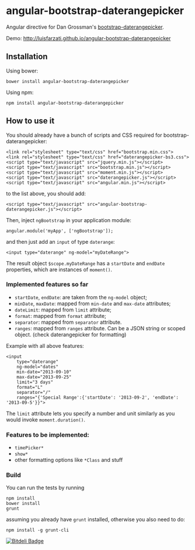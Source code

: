 angular-bootstrap-daterangepicker
=====================

Angular directive for Dan Grossman's [bootstrap-daterangepicker](https://github.com/dangrossman/bootstrap-daterangepicker).

Demo: http://luisfarzati.github.io/angular-bootstrap-daterangepicker

Installation
------------

Using bower:

```
bower install angular-bootstrap-daterangepicker
```

Using npm:

```
npm install angular-bootstrap-daterangepicker
```


How to use it
-------------

You should already have a bunch of scripts and CSS required for bootstrap-daterangepicker:

```
<link rel="stylesheet" type="text/css" href="bootstrap.min.css">
<link rel="stylesheet" type="text/css" href="daterangepicker-bs3.css">
<script type="text/javascript" src="jquery.min.js"></script>
<script type="text/javascript" src="bootstrap.min.js"></script>
<script type="text/javascript" src="moment.min.js"></script>
<script type="text/javascript" src="daterangepicker.js"></script>
<script type="text/javascript" src="angular.min.js"></script>
```

to the list above, you should add:

```
<script type="text/javascript" src="angular-bootstrap-daterangepicker.js"></script>
```

Then, inject `ngBootstrap` in your application module:

```
angular.module('myApp', ['ngBootstrap']);
```

and then just add an `input` of type `daterange`:

```
<input type="daterange" ng-model="myDateRange">
```

The result object `$scope.myDateRange` has a `startDate` and `endDate` properties, which are instances of `moment()`.

### Implemented features so far

* `startDate`, `endDate`: are taken from the `ng-model` object;
* `minDate`, `maxDate`: mapped from `min-date` and `max-date` attributes;
* `dateLimit`: mapped from `limit` attribute;
* `format`: mapped from `format` attribute;
* `separator`: mapped from `separator` attribute.
* `ranges`: mapped from `ranges` attribute. Can be a JSON string or scoped object. (check daterangepicker for formatting)

Example with all above features:

```
<input
	type="daterange"
	ng-model="dates"
	min-date="2013-09-10"
	max-date="2013-09-25"
	limit="3 days"
	format="L"
	separator="/"
	ranges="{'Special Range':{'startDate': '2013-09-2', 'endDate': '2013-09-5'}}">
```

The `limit` attribute lets you specify a number and unit similarly as you would invoke `moment.duration()`.

### Features to be implemented:

* `timePicker*`
* `show*`
* other formatting options like `*Class` and stuff 

### Build

You can run the tests by running

```
npm install
bower install
grunt
```

assuming you already have `grunt` installed, otherwise you also need to do:

```
npm install -g grunt-cli
```






[![Bitdeli Badge](https://d2weczhvl823v0.cloudfront.net/luisfarzati/ng-bs-daterangepicker/trend.png)](https://bitdeli.com/free "Bitdeli Badge")

